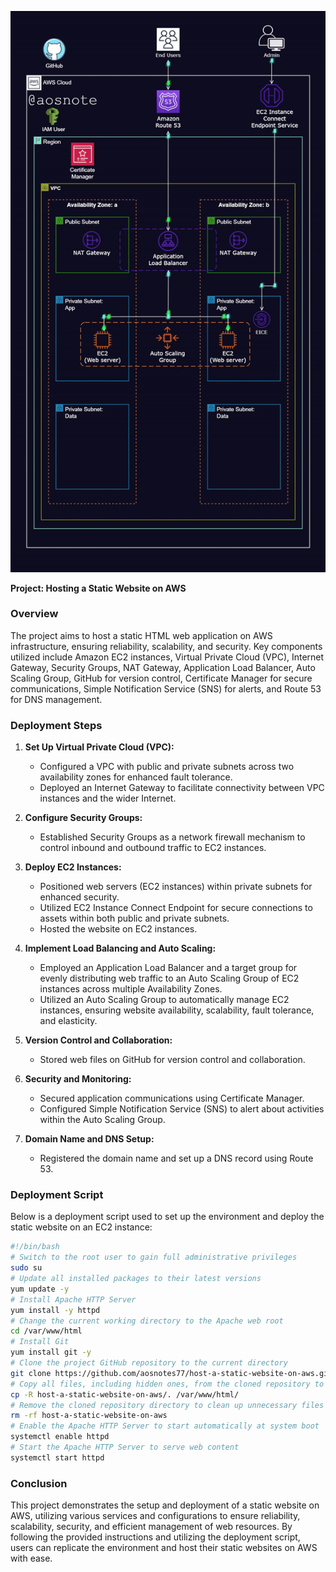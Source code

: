 ![Alt text](/Host_a_Static_Website_on_AWS.gif)

**Project: Hosting a Static Website on AWS**

### Overview

The project aims to host a static HTML web application on AWS infrastructure, ensuring reliability, scalability, and security. Key components utilized include Amazon EC2 instances, Virtual Private Cloud (VPC), Internet Gateway, Security Groups, NAT Gateway, Application Load Balancer, Auto Scaling Group, GitHub for version control, Certificate Manager for secure communications, Simple Notification Service (SNS) for alerts, and Route 53 for DNS management.

### Deployment Steps

1. **Set Up Virtual Private Cloud (VPC):**
   - Configured a VPC with public and private subnets across two availability zones for enhanced fault tolerance.
   - Deployed an Internet Gateway to facilitate connectivity between VPC instances and the wider Internet.

2. **Configure Security Groups:**
   - Established Security Groups as a network firewall mechanism to control inbound and outbound traffic to EC2 instances.

3. **Deploy EC2 Instances:**
   - Positioned web servers (EC2 instances) within private subnets for enhanced security.
   - Utilized EC2 Instance Connect Endpoint for secure connections to assets within both public and private subnets.
   - Hosted the website on EC2 instances.

4. **Implement Load Balancing and Auto Scaling:**
   - Employed an Application Load Balancer and a target group for evenly distributing web traffic to an Auto Scaling Group of EC2 instances across multiple Availability Zones.
   - Utilized an Auto Scaling Group to automatically manage EC2 instances, ensuring website availability, scalability, fault tolerance, and elasticity.

5. **Version Control and Collaboration:**
   - Stored web files on GitHub for version control and collaboration.

6. **Security and Monitoring:**
   - Secured application communications using Certificate Manager.
   - Configured Simple Notification Service (SNS) to alert about activities within the Auto Scaling Group.

7. **Domain Name and DNS Setup:**
   - Registered the domain name and set up a DNS record using Route 53.

### Deployment Script

Below is a deployment script used to set up the environment and deploy the static website on an EC2 instance:

```bash
#!/bin/bash
# Switch to the root user to gain full administrative privileges
sudo su
# Update all installed packages to their latest versions
yum update -y
# Install Apache HTTP Server
yum install -y httpd
# Change the current working directory to the Apache web root
cd /var/www/html
# Install Git
yum install git -y
# Clone the project GitHub repository to the current directory
git clone https://github.com/aosnotes77/host-a-static-website-on-aws.git
# Copy all files, including hidden ones, from the cloned repository to the Apache web root
cp -R host-a-static-website-on-aws/. /var/www/html/
# Remove the cloned repository directory to clean up unnecessary files
rm -rf host-a-static-website-on-aws
# Enable the Apache HTTP Server to start automatically at system boot
systemctl enable httpd
# Start the Apache HTTP Server to serve web content
systemctl start httpd
```

### Conclusion

This project demonstrates the setup and deployment of a static website on AWS, utilizing various services and configurations to ensure reliability, scalability, security, and efficient management of web resources. By following the provided instructions and utilizing the deployment script, users can replicate the environment and host their static websites on AWS with ease.
